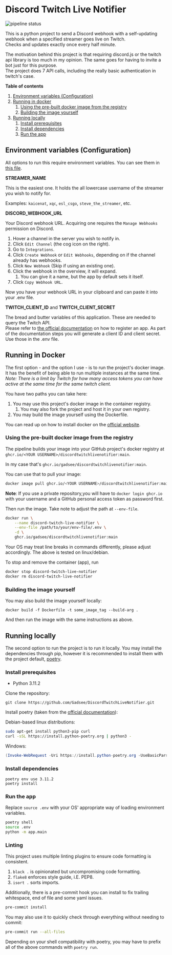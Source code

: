 # Discord Twitch Live Notifier

![pipeline status](https://github.com/Gadsee/DiscordTwitchLiveNotifier/actions/workflows/pipeline.yml/badge.svg)

This is a python project to send a Discord webhook with a self-updating webhook 
when a specified streamer goes live on Twitch.  
Checks and updates exactly once every half minute.

The motivation behind this project is that requiring discord.js or the twitch api library is too much in my opinion.
The same goes for having to invite a bot just for this purpose.  
The project does 7 API calls, including the really basic authentication in twitch's case.

**Table of contents**
1. [Environment variables (Configuration)](#environment-variables-configuration)
2. [Running in docker](#running-in-docker)
   1. [Using the pre-built docker image from the registry](#using-the-pre-built-docker-image-from-the-registry)
   2. [Building the image yourself](#building-the-image-yourself)
3. [Running locally](#running-locally)
   1. [Install prerequisites](#install-prerequisites)
   2. [Install dependencies](#install-dependencies)
   3. [Run the app](#run-the-app)

## Environment variables (Configuration)

All options to run this require environment variables. You can see them in [this file](.env.example).

**STREAMER_NAME**

This is the easiest one. It holds the all lowercase username of the streamer you wish to notify for.

Examples: `kaicenat`, `xqc`, `esl_csgo`, `steve_the_streamer`, etc.

**DISCORD_WEBHOOK_URL**

Your Discord webhook URL. Acquiring one requires the `Manage Webhooks` permission on Discord.

1. Hover a channel in the server you wish to notify in.
2. Click `Edit Channel` (the cog icon on the right).
3. Go to `Integrations`.
4. Click `Create Webhook` or `Edit Webhooks`, depending on if the channel already has webhooks.
5. Click `New Webhook` (Skip if using an existing one).
6. Click the webhook in the overview, it will expand.
   1. You can give it a name, but the app by default sets it itself.
7. Click `Copy Webhook URL`.

Now you have your webhook URL in your clipboard and can paste it into your .env file.

**TWITCH_CLIENT_ID** and **TWITCH_CLIENT_SECRET**

The bread and butter variables of this application. These are needed to query the Twitch API.  
Please refer to [the official documentation](https://dev.twitch.tv/docs/authentication/register-app/) on how to register an app.
As part of the documentation steps you will generate a client ID and client secret.
Use those in the .env file.

## Running in Docker

The first option - and the option I use - is to run the project's docker image.  
It has the benefit of being able to run multiple instances at the same time.  
*Note: There is a limit by Twitch for how many access tokens you can have active at the same time for the same twitch client.*

You have two paths you can take here:
1. You may use this project's docker image in the container registry.
   1. You may also fork the project and host it in your own registry.
2. You may build the image yourself using the Dockerfile.

You can read up on how to install docker on the [official website](https://docs.docker.com/get-docker/).

### Using the pre-built docker image from the registry

The pipeline builds your image into your GitHub project's docker registry at  
`ghcr.io/<YOUR USERNAME>/discordtwitchlivenotifier:main`.

In my case that's `ghcr.io/gadsee/discordtwitchlivenotifier:main`.

You can use that to pull your image:
```bash
docker image pull ghcr.io/<YOUR USERNAME>/discordtwitchlivenotifier:main
```

**Note**: If you use a private repository,you will have to `docker login ghcr.io`
with your username and a GitHub personal access token as password first.

Then run the image. Take note to adjust the path at `--env-file`.
```bash
docker run \
    --name discord-twitch-live-notifier \
    --env-file /path/to/your/env-file/.env \
    -d \
    ghcr.io/gadsee/discordtwitchlivenotifier:main
```
Your OS may treat line breaks in commands differently, please adjust accordingly. 
The above is tested on linux/debian.

To stop and remove the container (app), run
```bash
docker stop discord-twitch-live-notifier
docker rm discord-twitch-live-notifier 
```

### Building the image yourself

You may also build the image yourself locally:
```commandline
docker build -f Dockerfile -t some_image_tag --build-arg .
```

And then run the image with the same instructions as above.

## Running locally

The second option to run the project is to run it locally.
You may install the dependencies through pip, however it is recommended to install them with the project default, [poetry](https://python-poetry.org).

### Install prerequisites

- Python 3.11.2

Clone the repository:
```commandline
git clone https://github.com/Gadsee/DiscordTwitchLiveNotifier.git
```

Install poetry (taken from the [official documentation](https://python-poetry.org/docs/)):

Debian-based linux distributions:
```bash
sudo apt-get install python3-pip curl
curl -sSL https://install.python-poetry.org | python3 -
```

Windows:
```powershell
(Invoke-WebRequest -Uri https://install.python-poetry.org -UseBasicParsing).Content | py -
```

### Install dependencies

```commandline
poetry env use 3.11.2
poetry install
```

### Run the app

Replace `source .env` with your OS' appropriate way of loading environment variables.

```bash
poetry shell
source .env
python -m app.main
```

### Linting

This project uses multiple linting plugins to ensure code formatting is consistent.

1. `black .` is opinionated but uncompromising code formatting.
2. `flake8` enforces style guide, i.E. PEP8.
3. `isort .` sorts imports.

Additionally, there is a pre-commit hook you can install to fix trailing whitespace, end of file and some yaml issues.
```bash
pre-commit install
```

You may also use it to quickly check through everything without needing to commit:
```bash
pre-commit run --all-files
```

Depending on your shell compatibility with poetry, you may have to prefix all of the above commands with `poetry run`.
